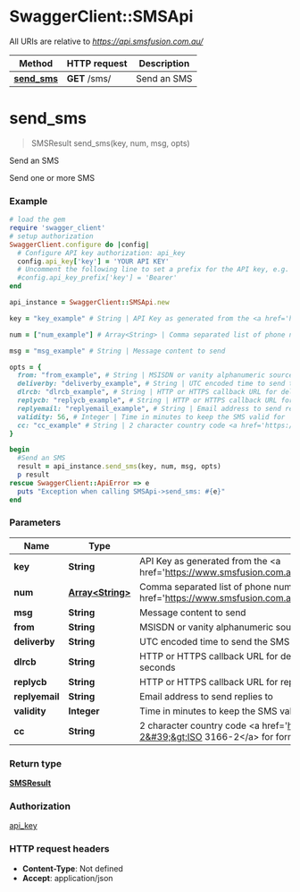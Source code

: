 # SwaggerClient::SMSApi

All URIs are relative to *https://api.smsfusion.com.au/*

Method | HTTP request | Description
------------- | ------------- | -------------
[**send_sms**](SMSApi.md#send_sms) | **GET** /sms/ | Send an SMS


# **send_sms**
> SMSResult send_sms(key, num, msg, opts)

Send an SMS

Send one or more SMS

### Example
```ruby
# load the gem
require 'swagger_client'
# setup authorization
SwaggerClient.configure do |config|
  # Configure API key authorization: api_key
  config.api_key['key'] = 'YOUR API KEY'
  # Uncomment the following line to set a prefix for the API key, e.g. 'Bearer' (defaults to nil)
  #config.api_key_prefix['key'] = 'Bearer'
end

api_instance = SwaggerClient::SMSApi.new

key = "key_example" # String | API Key as generated from the <a href='https://www.smsfusion.com.au/admin/api/'>admin panel</a>

num = ["num_example"] # Array<String> | Comma separated list of phone numbers or <a href='https://www.smsfusion.com.au/help/msisdn/'>MSDISDN</a>'s

msg = "msg_example" # String | Message content to send

opts = { 
  from: "from_example", # String | MSISDN or vanity alphanumeric source number
  deliverby: "deliverby_example", # String | UTC encoded time to send the SMS
  dlrcb: "dlrcb_example", # String | HTTP or HTTPS callback URL for delivery reports. Timeout for callbacks is set to 30 seconds
  replycb: "replycb_example", # String | HTTP or HTTPS callback URL for replies. Timeout for callbacks is set to 30 seconds
  replyemail: "replyemail_example", # String | Email address to send replies to
  validity: 56, # Integer | Time in minutes to keep the SMS valid for
  cc: "cc_example" # String | 2 character country code <a href='https://en.wikipedia.org/wiki/ISO_3166-2'>ISO 3166-2</a> for formatting local numbers internationally
}

begin
  #Send an SMS
  result = api_instance.send_sms(key, num, msg, opts)
  p result
rescue SwaggerClient::ApiError => e
  puts "Exception when calling SMSApi->send_sms: #{e}"
end
```

### Parameters

Name | Type | Description  | Notes
------------- | ------------- | ------------- | -------------
 **key** | **String**| API Key as generated from the &lt;a href&#x3D;&#39;https://www.smsfusion.com.au/admin/api/&#39;&gt;admin panel&lt;/a&gt; | 
 **num** | [**Array&lt;String&gt;**](String.md)| Comma separated list of phone numbers or &lt;a href&#x3D;&#39;https://www.smsfusion.com.au/help/msisdn/&#39;&gt;MSDISDN&lt;/a&gt;&#39;s | 
 **msg** | **String**| Message content to send | 
 **from** | **String**| MSISDN or vanity alphanumeric source number | [optional] 
 **deliverby** | **String**| UTC encoded time to send the SMS | [optional] 
 **dlrcb** | **String**| HTTP or HTTPS callback URL for delivery reports. Timeout for callbacks is set to 30 seconds | [optional] 
 **replycb** | **String**| HTTP or HTTPS callback URL for replies. Timeout for callbacks is set to 30 seconds | [optional] 
 **replyemail** | **String**| Email address to send replies to | [optional] 
 **validity** | **Integer**| Time in minutes to keep the SMS valid for | [optional] 
 **cc** | **String**| 2 character country code &lt;a href&#x3D;&#39;https://en.wikipedia.org/wiki/ISO_3166-2&#39;&gt;ISO 3166-2&lt;/a&gt; for formatting local numbers internationally | [optional] 

### Return type

[**SMSResult**](SMSResult.md)

### Authorization

[api_key](../README.md#api_key)

### HTTP request headers

 - **Content-Type**: Not defined
 - **Accept**: application/json



